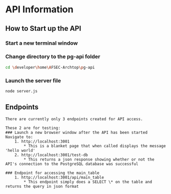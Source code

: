 # API Information

## How to Start up the API

### Start a new terminal window

### Change directory to the pg-api folder
```bash
cd \developer\home\AFSEC-Archtop\pg-api
```

### Launch the server file
```bash
node server.js
```

## Endpoints
	There are currently only 3 endpoints created for API access.
	
	These 2 are for testing:
	### Launch a new browser window after the API has been started
	Navigate to: 
		1. http://localhost:3001
			* This is a blanket page that when called displays the message 'hello world'
		2. http://localhost:3001/test-db
			* This returns a json response showing whether or not the API's connection to the PostgreSQL database was successful
			
	### Endpoint for accessing the main_table
		1. http://localhost:3001/api/main_table
			* This endpoint simply does a SELECT \* on the table and returns the query in json format
